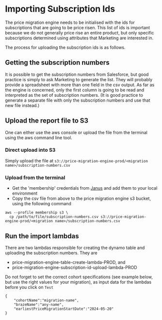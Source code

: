 # Importing Subscription Ids

The price migration engine needs to be initialised with the ids for subscriptions that are going to be price risen. This list of ids is important because we do not generally price rise an entire product, but only specific subscriptions determined using attributes that Marketing are interested in.

The process for uploading the subscription ids is as follows.

## Getting the subscription numbers

It is possible to get the subscription numbers from Salesforce, but good practice is simply to ask Marketing to generate the list. They will probably provide a spreadsheet with more than one field in the csv output. As far as the engine is concerned, only the first column is going to be read and interpreted as the set of subscription numbers. (It is good practice to generate a separate file with only the subscription numbers and use that new file instead.)

## Upload the report file to S3

One can either use the aws console or upload the file from the terminal using the aws command line tool. 

### Direct upload into S3

Simply upload the file at `s3://price-migration-engine-prod/<migration name>/subscription-numbers.csv`

### Upload from the terminal

- Get the 'membership' credentials from [Janus](https://janus.gutools.co.uk/) and add them to your local environment
- Copy the csv file from above to the price migration engine s3 bucket, using the following command

```
aws --profile membership s3 \
  cp /path/to/file/subscription-numbers.csv s3://price-migration-engine-prod/<migration name>/subscription-numbers.csv
```

## Run the import lambdas

There are two lambdas responsible for creating the dynamo table and uploading the subscription numbers. They are 
  - price-migration-engine-table-create-lambda-PROD, and
  - price-migration-engine-subscription-id-upload-lambda-PROD

Do not forget to set the correct cohort specifications (see example below, but use the right values for your migration), as input data for the lambdas before you click on `Test`

```
{
    "cohortName":"migration-name",
    "brazeName":"any-name",
    "earliestPriceMigrationStartDate":"2024-05-20" 
}
```


